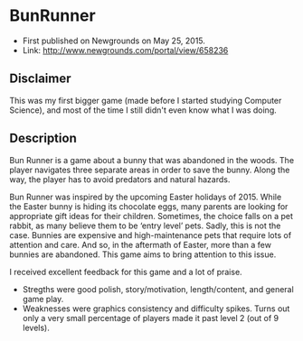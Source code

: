 # BunRunner
* First published on Newgrounds on May 25, 2015.
* Link: http://www.newgrounds.com/portal/view/658236

## Disclaimer
This was my first bigger game (made before I started studying Computer Science), and most of the time I still didn't even know what I was doing. 

## Description
Bun Runner is a game about a bunny that was abandoned in the woods. 
The player navigates three separate areas in order to save the bunny. 
Along the way, the player has to avoid predators and natural hazards.

Bun Runner was inspired by the upcoming Easter holidays of 2015. 
While the Easter bunny is hiding its chocolate eggs, many parents are looking for appropriate gift ideas for their children. 
Sometimes, the choice falls on a pet rabbit, as many believe them to be ‘entry level’ pets. 
Sadly, this is not the case. 
Bunnies are expensive and high-maintenance pets that require lots of attention and care. 
And so, in the aftermath of Easter, more than a few bunnies are abandoned. 
This game aims to bring attention to this issue.

I received excellent feedback for this game and a lot of praise. 
* Stregths were good polish, story/motivation, length/content, and general game play.
* Weaknesses were graphics consistency and difficulty spikes. Turns out only a very small percentage of players made it past level 2 (out of 9 levels).
